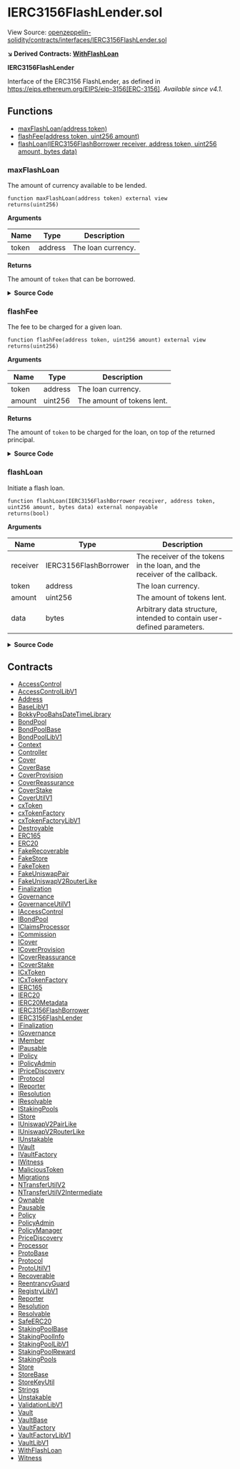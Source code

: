 # IERC3156FlashLender.sol

View Source: [openzeppelin-solidity/contracts/interfaces/IERC3156FlashLender.sol](../openzeppelin-solidity/contracts/interfaces/IERC3156FlashLender.sol)

**↘ Derived Contracts: [WithFlashLoan](WithFlashLoan.md)**

**IERC3156FlashLender**

Interface of the ERC3156 FlashLender, as defined in
 https://eips.ethereum.org/EIPS/eip-3156[ERC-3156].
 _Available since v4.1._

## Functions

- [maxFlashLoan(address token)](#maxflashloan)
- [flashFee(address token, uint256 amount)](#flashfee)
- [flashLoan(IERC3156FlashBorrower receiver, address token, uint256 amount, bytes data)](#flashloan)

### maxFlashLoan

The amount of currency available to be lended.

```solidity
function maxFlashLoan(address token) external view
returns(uint256)
```

**Arguments**

| Name        | Type           | Description  |
| ------------- |------------- | -----|
| token | address | The loan currency. | 

**Returns**

The amount of `token` that can be borrowed.

<details>
	<summary><strong>Source Code</strong></summary>

```javascript
function maxFlashLoan(address token) external view returns (uint256);
```
</details>

### flashFee

The fee to be charged for a given loan.

```solidity
function flashFee(address token, uint256 amount) external view
returns(uint256)
```

**Arguments**

| Name        | Type           | Description  |
| ------------- |------------- | -----|
| token | address | The loan currency. | 
| amount | uint256 | The amount of tokens lent. | 

**Returns**

The amount of `token` to be charged for the loan, on top of the returned principal.

<details>
	<summary><strong>Source Code</strong></summary>

```javascript
function flashFee(address token, uint256 amount) external view returns (uint256);
```
</details>

### flashLoan

Initiate a flash loan.

```solidity
function flashLoan(IERC3156FlashBorrower receiver, address token, uint256 amount, bytes data) external nonpayable
returns(bool)
```

**Arguments**

| Name        | Type           | Description  |
| ------------- |------------- | -----|
| receiver | IERC3156FlashBorrower | The receiver of the tokens in the loan, and the receiver of the callback. | 
| token | address | The loan currency. | 
| amount | uint256 | The amount of tokens lent. | 
| data | bytes | Arbitrary data structure, intended to contain user-defined parameters. | 

<details>
	<summary><strong>Source Code</strong></summary>

```javascript
function flashLoan(
        IERC3156FlashBorrower receiver,
        address token,
        uint256 amount,
        bytes calldata data
    ) external returns (bool);
```
</details>

## Contracts

* [AccessControl](AccessControl.md)
* [AccessControlLibV1](AccessControlLibV1.md)
* [Address](Address.md)
* [BaseLibV1](BaseLibV1.md)
* [BokkyPooBahsDateTimeLibrary](BokkyPooBahsDateTimeLibrary.md)
* [BondPool](BondPool.md)
* [BondPoolBase](BondPoolBase.md)
* [BondPoolLibV1](BondPoolLibV1.md)
* [Context](Context.md)
* [Controller](Controller.md)
* [Cover](Cover.md)
* [CoverBase](CoverBase.md)
* [CoverProvision](CoverProvision.md)
* [CoverReassurance](CoverReassurance.md)
* [CoverStake](CoverStake.md)
* [CoverUtilV1](CoverUtilV1.md)
* [cxToken](cxToken.md)
* [cxTokenFactory](cxTokenFactory.md)
* [cxTokenFactoryLibV1](cxTokenFactoryLibV1.md)
* [Destroyable](Destroyable.md)
* [ERC165](ERC165.md)
* [ERC20](ERC20.md)
* [FakeRecoverable](FakeRecoverable.md)
* [FakeStore](FakeStore.md)
* [FakeToken](FakeToken.md)
* [FakeUniswapPair](FakeUniswapPair.md)
* [FakeUniswapV2RouterLike](FakeUniswapV2RouterLike.md)
* [Finalization](Finalization.md)
* [Governance](Governance.md)
* [GovernanceUtilV1](GovernanceUtilV1.md)
* [IAccessControl](IAccessControl.md)
* [IBondPool](IBondPool.md)
* [IClaimsProcessor](IClaimsProcessor.md)
* [ICommission](ICommission.md)
* [ICover](ICover.md)
* [ICoverProvision](ICoverProvision.md)
* [ICoverReassurance](ICoverReassurance.md)
* [ICoverStake](ICoverStake.md)
* [ICxToken](ICxToken.md)
* [ICxTokenFactory](ICxTokenFactory.md)
* [IERC165](IERC165.md)
* [IERC20](IERC20.md)
* [IERC20Metadata](IERC20Metadata.md)
* [IERC3156FlashBorrower](IERC3156FlashBorrower.md)
* [IERC3156FlashLender](IERC3156FlashLender.md)
* [IFinalization](IFinalization.md)
* [IGovernance](IGovernance.md)
* [IMember](IMember.md)
* [IPausable](IPausable.md)
* [IPolicy](IPolicy.md)
* [IPolicyAdmin](IPolicyAdmin.md)
* [IPriceDiscovery](IPriceDiscovery.md)
* [IProtocol](IProtocol.md)
* [IReporter](IReporter.md)
* [IResolution](IResolution.md)
* [IResolvable](IResolvable.md)
* [IStakingPools](IStakingPools.md)
* [IStore](IStore.md)
* [IUniswapV2PairLike](IUniswapV2PairLike.md)
* [IUniswapV2RouterLike](IUniswapV2RouterLike.md)
* [IUnstakable](IUnstakable.md)
* [IVault](IVault.md)
* [IVaultFactory](IVaultFactory.md)
* [IWitness](IWitness.md)
* [MaliciousToken](MaliciousToken.md)
* [Migrations](Migrations.md)
* [NTransferUtilV2](NTransferUtilV2.md)
* [NTransferUtilV2Intermediate](NTransferUtilV2Intermediate.md)
* [Ownable](Ownable.md)
* [Pausable](Pausable.md)
* [Policy](Policy.md)
* [PolicyAdmin](PolicyAdmin.md)
* [PolicyManager](PolicyManager.md)
* [PriceDiscovery](PriceDiscovery.md)
* [Processor](Processor.md)
* [ProtoBase](ProtoBase.md)
* [Protocol](Protocol.md)
* [ProtoUtilV1](ProtoUtilV1.md)
* [Recoverable](Recoverable.md)
* [ReentrancyGuard](ReentrancyGuard.md)
* [RegistryLibV1](RegistryLibV1.md)
* [Reporter](Reporter.md)
* [Resolution](Resolution.md)
* [Resolvable](Resolvable.md)
* [SafeERC20](SafeERC20.md)
* [StakingPoolBase](StakingPoolBase.md)
* [StakingPoolInfo](StakingPoolInfo.md)
* [StakingPoolLibV1](StakingPoolLibV1.md)
* [StakingPoolReward](StakingPoolReward.md)
* [StakingPools](StakingPools.md)
* [Store](Store.md)
* [StoreBase](StoreBase.md)
* [StoreKeyUtil](StoreKeyUtil.md)
* [Strings](Strings.md)
* [Unstakable](Unstakable.md)
* [ValidationLibV1](ValidationLibV1.md)
* [Vault](Vault.md)
* [VaultBase](VaultBase.md)
* [VaultFactory](VaultFactory.md)
* [VaultFactoryLibV1](VaultFactoryLibV1.md)
* [VaultLibV1](VaultLibV1.md)
* [WithFlashLoan](WithFlashLoan.md)
* [Witness](Witness.md)
